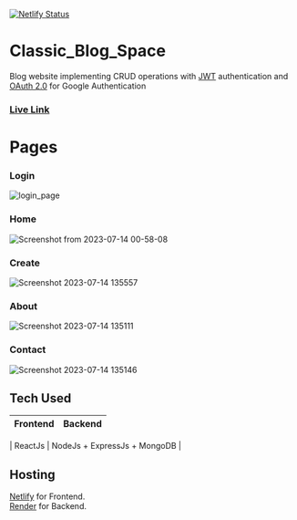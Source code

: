 [![Netlify Status](https://api.netlify.com/api/v1/badges/ec91ff40-cfe2-4fde-b895-12b2af92c0fb/deploy-status?branch=master)](https://app.netlify.com/sites/classic-blog-space/deploys)
# Classic_Blog_Space
Blog website implementing CRUD operations with <a href="https://en.wikipedia.org/wiki/JSON_Web_Token">JWT</a> authentication and <a href="https://developers.google.com/identity/protocols/oauth2">OAuth 2.0</a> for Google Authentication

### <a href="https://classic-blog-space.netlify.app">Live Link</a>

# Pages

### Login
![login_page](https://github.com/PuspenduGit/Classic_Blog_Space/assets/77235824/b5997a64-55ba-42d0-98a6-818a478009de)

### Home
![Screenshot from 2023-07-14 00-58-08](https://github.com/PuspenduGit/Classic_Blog_Space/assets/77235824/c07f40dc-3948-4484-8ea5-830ffa17aae4)

### Create
![Screenshot 2023-07-14 135557](https://github.com/PuspenduGit/Classic_Blog_Space/assets/77235824/0676dd7f-4be4-445a-8db3-fe43153e69a9)

### About
![Screenshot 2023-07-14 135111](https://github.com/PuspenduGit/Classic_Blog_Space/assets/77235824/217f8161-0ee7-413d-8776-e3e7d86a2a98)

### Contact
![Screenshot 2023-07-14 135146](https://github.com/PuspenduGit/Classic_Blog_Space/assets/77235824/f5b603d4-36c8-4b39-911f-94dc1951c93d)

## Tech Used 
| Frontend | Backend |
--- | ---

| ReactJs | NodeJs + ExpressJs + MongoDB |

## Hosting 
<a href="https://www.netlify.com/">Netlify</a> for Frontend. <br>
<a href="https://render.com/">Render</a> for Backend.
